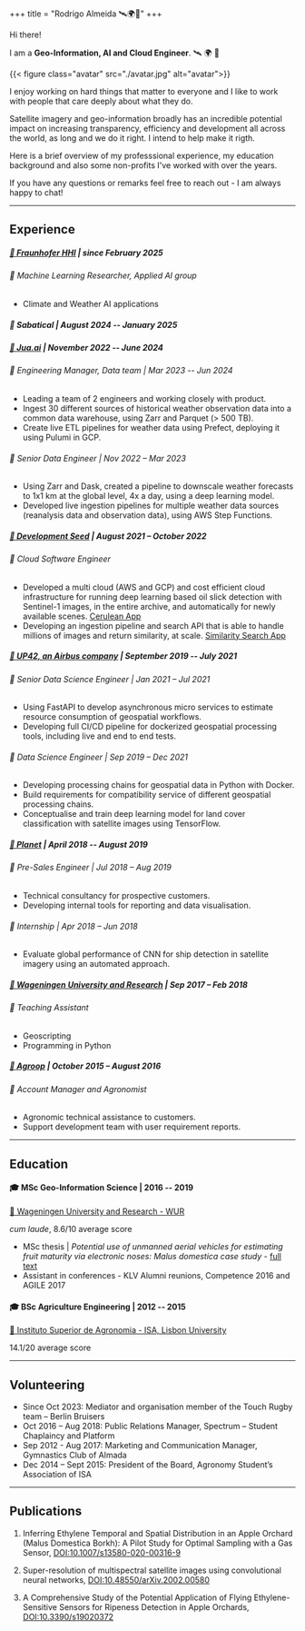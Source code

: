 +++
title = "Rodrigo Almeida 🛰️🌍🤖"
+++

Hi there!

I am a **Geo-Information, AI and Cloud Engineer**. 🛰️ 🌍 🤖

{{< figure class="avatar" src="./avatar.jpg" alt="avatar">}}

I enjoy working on hard things that matter to everyone and I like to work with people that care deeply about what they do. 

Satellite imagery and geo-information broadly has an incredible potential impact on increasing transparency, efficiency and development all across the world, as long and we do it right. I intend to help make it rigth. 

Here is a brief overview of my professsional experience, my education background and also some non-profits I've worked with over the years. 

If you have any questions or remarks feel free to reach out - I am always happy to chat! 

--- 

## Experience
##### [🏢 Fraunhofer HHI](https://www.hhi.fraunhofer.de/en/index.html) | since February 2025
###### 📌 Machine Learning Researcher, Applied AI group
- Climate and Weather AI applications

##### 🌳 Sabatical | August 2024 -- January 2025

##### [🏢 Jua.ai](https://www.jua.ai) | November 2022 -- June 2024
###### 📌 Engineering Manager, Data team | Mar 2023 -- Jun 2024
- Leading a team of 2 engineers and working closely with product.
- Ingest 30 different sources of historical weather observation data into a common data warehouse, using Zarr and Parquet (> 500 TB).
- Create live ETL pipelines for weather data using Prefect, deploying it using Pulumi in GCP.

###### 📌 Senior Data Engineer | Nov 2022 – Mar 2023
- Using Zarr and Dask, created a pipeline to downscale weather forecasts to 1x1 km at the global level, 4x a day, using a deep learning model.
- Developed live ingestion pipelines for multiple weather data sources (reanalysis data and observation data), using AWS Step Functions.

##### [🏢 Development Seed](https://developmentseed.org) | August 2021 – October 2022
###### 📌 Cloud Software Engineer
- Developed a multi cloud (AWS and GCP) and cost efficient cloud infrastructure for running deep learning based oil slick detection with Sentinel-1 images, in the entire archive, and automatically for newly available scenes. [Cerulean App](https://cerulean.skytruth.org)
- Developing an ingestion pipeline and search API that is able to handle millions of images and return similarity, at scale. [Similarity Search App](https://www.earthdata.nasa.gov/dashboard/labs/similarity-search/explore/)

##### [🏢 UP42, an Airbus company](https://up42.com) | September 2019 -- July 2021
###### 📌 Senior Data Science Engineer | Jan 2021 – Jul 2021
- Using FastAPI to develop asynchronous micro services to estimate resource consumption of geospatial workflows.
- Developing full CI/CD pipeline for dockerized geospatial processing tools, including live and end to end tests.

###### 📌 Data Science Engineer | Sep 2019 – Dec 2021
- Developing processing chains for geospatial data in Python with Docker.
- Build requirements for compatibility service of different geospatial processing chains.
- Conceptualise and train deep learning model for land cover classification with satellite images using TensorFlow.

##### [🏢 Planet](https://planet.com) | April 2018 -- August 2019
###### 📌 Pre-Sales Engineer | Jul 2018 – Aug 2019
- Technical consultancy for prospective customers.
- Developing internal tools for reporting and data visualisation.

###### 📌 Internship | Apr 2018 – Jun 2018
- Evaluate global performance of CNN for ship detection in satellite imagery using an automated approach.

##### [🏢 Wageningen University and Research](https://wur.nl) | Sep 2017 – Feb 2018
###### 📌 Teaching Assistant
- Geoscripting
- Programming in Python

##### [🏢 Agroop](https://agroop.net) | October 2015 – August 2016
###### 📌 Account Manager and Agronomist
- Agronomic technical assistance to customers.
- Support development team with user requirement reports.

---

## Education
#### 🎓 MSc Geo-Information Science | 2016 -- 2019
[🏫 Wageningen University and Research - WUR](https://wur.nl)

*cum laude*, 8.6/10 average score

- MSc thesis | *Potential use of unmanned aerial vehicles for estimating fruit maturity via electronic noses: Malus domestica case study* - [full text](https://library.wur.nl/WebQuery/theses/2249437)
- Assistant in conferences - KLV Alumni reunions, Competence 2016 and AGILE 2017


#### 🎓 BSc Agriculture Engineering | 2012 -- 2015
[🏫 Instituto Superior de Agronomia - ISA, Lisbon University](https://wur.nl) 

14.1/20 average score

---

## Volunteering
- Since Oct 2023: Mediator and organisation member of the Touch Rugby team – Berlin Bruisers
- Oct 2016 – Aug 2018: Public Relations Manager, Spectrum – Student Chaplaincy and Platform
- Sep 2012 - Aug 2017: Marketing and Communication Manager, Gymnastics Club of Almada
- Dec 2014 – Sept 2015: President of the Board, Agronomy Student’s Association of ISA

---

## Publications
1. Inferring Ethylene Temporal and Spatial Distribution in an Apple Orchard (Malus Domestica Borkh): A Pilot Study for Optimal Sampling with a Gas Sensor, [DOI:10.1007/s13580-020-00316-9](https://doi.org/10.1007/s13580-020-00316-9)

1. Super-resolution of multispectral satellite images using convolutional neural networks, [DOI:10.48550/arXiv.2002.00580](https://doi.org/10.48550/arXiv.2002.00580)

1. A Comprehensive Study of the Potential Application of Flying Ethylene-Sensitive Sensors for Ripeness Detection in Apple Orchards, [DOI:10.3390/s19020372](https://doi.org/10.3390/s19020372)


